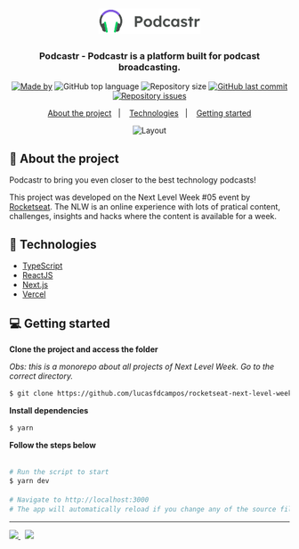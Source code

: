 <h1 align="center">
  <img src="podcastr-next/public/podcastr-logo.svg" alt="Logo" height="45">
</h1>

<h3 align="center">
  Podcastr - Podcastr is a platform built for podcast broadcasting.
</h3>

<p align="center">
  <a href="https://www.linkedin.com/in/lucasfdcampos/"><img alt="Made by" src="https://img.shields.io/badge/made%20by-Lucas%20Campos-%238257e5"></a>
  <img alt="GitHub top language" src="https://img.shields.io/github/languages/top/lucasfdcampos/rocketseat-next-level-week?color=%238257e5">
  <img alt="Repository size" src="https://img.shields.io/github/repo-size/lucasfdcampos/rocketseat-next-level-week?color=%238257e5">
  <a href="https://github.com/lucasfdcampos/ecoleta/commits/master"><img alt="GitHub last commit" src="https://img.shields.io/github/last-commit/lucasfdcampos/rocketseat-next-level-week?color=%238257e5"></a>
  <a href="https://github.com/lucasfdcampos/ecoleta/issues"><img alt="Repository issues" src="https://img.shields.io/github/issues/lucasfdcampos/rocketseat-next-level-week?color=%238257e5"></a>
</p>

<p align="center">
  <a href="#-about-the-project">About the project</a>&nbsp;&nbsp;&nbsp;|&nbsp;&nbsp;&nbsp;
  <a href="#-technologies">Technologies</a>&nbsp;&nbsp;&nbsp;|&nbsp;&nbsp;&nbsp;
  <a href="#-getting-started">Getting started</a>
</p>
<p align="center">
  <img alt="Layout" src="podcastr-next/public/podcastr-mockup.svg" style="max-width:70%;" />
</p>

## 🤸 About the project

Podcastr to bring you even closer to the best technology podcasts!

This project was developed on the Next Level Week #05 event by [Rocketseat](https://rocketseat.com.br/). The NLW is an online experience with lots of pratical content, challenges, insights and hacks where the content is available for a week.

## 🚀 Technologies

- [TypeScript](https://www.typescriptlang.org/)
- [ReactJS](https://reactjs.org/)
- [Next.js](https://nextjs.org/)
- [Vercel](https://vercel.com/)

## 💻 Getting started

**Clone the project and access the folder**

_Obs: this is a monorepo about all projects of Next Level Week. Go to the correct directory._

```bash
$ git clone https://github.com/lucasfdcampos/rocketseat-next-level-week.git && cd Next-Level-Week05 && cd podcastr-next
```

**Install dependencies**

```bash
$ yarn
```

**Follow the steps below**

```bash

# Run the script to start
$ yarn dev

# Navigate to http://localhost:3000
# The app will automatically reload if you change any of the source files.
```

---

<a href="https://github.com/lucasfdcampos">
    <img src="https://img.shields.io/badge/-Lucas%20Campos-000000?style=for-the-badge&logo=GitHub&logoColor=#000000" />
</a>
&nbsp
<a href="https://linkedin.com/in/lucasfdcampos">
  <img src="https://img.shields.io/badge/linkedin-0077B5.svg?style=for-the-badge&logo=linkedin&logoColor=white">
</a>
